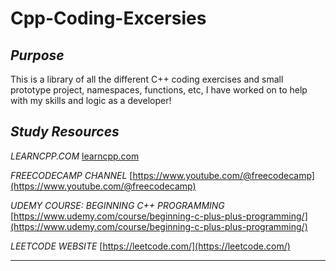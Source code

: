 # Cpp-Coding-Excersies


_Purpose_
-----------------------------------------------------------------------------------------------------------------
This is a library of all the different C++ coding exercises and small prototype project, namespaces, functions, etc, I have worked on to help with my skills and logic as a developer!

_Study Resources_ 
-----------------------------------------------------------------------------------------------------------------
_LEARNCPP.COM_
[learncpp.com](https://www.learncpp.com/)

_FREECODECAMP CHANNEL_
[https://www.youtube.com/@freecodecamp](https://www.youtube.com/@freecodecamp)

_UDEMY COURSE: BEGINNING C++ PROGRAMMING_
[https://www.udemy.com/course/beginning-c-plus-plus-programming/](https://www.udemy.com/course/beginning-c-plus-plus-programming/)

_LEETCODE WEBSITE_
[https://leetcode.com/](https://leetcode.com/)

-----------------------------------------------------------------------------------------------------------------
